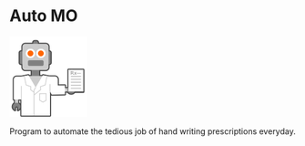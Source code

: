 # Auto MO

![Auto MO](https://raw.githubusercontent.com/aliaafee/automo/master/images/src/icon_robot.png)

Program to automate the tedious job of hand writing prescriptions everyday.
